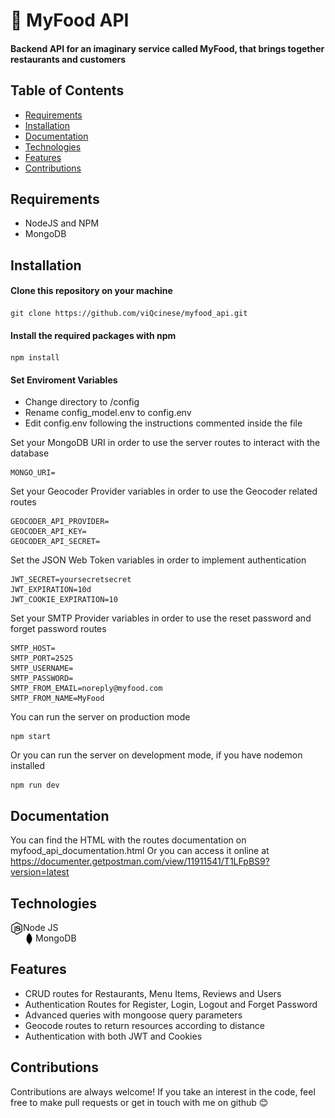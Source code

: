 # 🍱 MyFood API 
#### Backend API for an imaginary service called MyFood, that brings together restaurants and customers

## Table of Contents
* [Requirements](#requirements)
* [Installation](#installation)
* [Documentation](#documentation)
* [Technologies](#technologies)
* [Features](#features)
* [Contributions](#contributions)

## Requirements
- NodeJS and NPM
- MongoDB

## Installation

#### Clone this repository on your machine
```
git clone https://github.com/viQcinese/myfood_api.git
```

#### Install the required packages with npm
```
npm install
```

#### Set Enviroment Variables
- Change directory to /config
- Rename config_model.env to config.env
- Edit config.env following the instructions commented inside the file

Set your MongoDB URI in order to use the server routes to interact with the database
```env
MONGO_URI=
```

Set your Geocoder Provider variables in order to use the Geocoder related routes
```env
GEOCODER_API_PROVIDER= 
GEOCODER_API_KEY= 
GEOCODER_API_SECRET=
```

Set the JSON Web Token variables in order to implement authentication
```
JWT_SECRET=yoursecretsecret
JWT_EXPIRATION=10d
JWT_COOKIE_EXPIRATION=10
```

Set your SMTP Provider variables in order to use the reset password and forget password routes
```
SMTP_HOST= 
SMTP_PORT=2525 
SMTP_USERNAME=
SMTP_PASSWORD=
SMTP_FROM_EMAIL=noreply@myfood.com
SMTP_FROM_NAME=MyFood
```

You can run the server on production mode
```
npm start
```

Or you can run the server on development mode, if you have nodemon installed
```
npm run dev
```

## Documentation 
You can find the HTML with the routes documentation on myfood_api_documentation.html
Or you can access it online at https://documenter.getpostman.com/view/11911541/T1LFpBS9?version=latest

## Technologies
<img align="left" alt="NodeJS" height="20px" src="https://raw.githubusercontent.com/viQcinese/viQcinese/master/src/node-dot-js.svg" />Node JS <br>
<img align="left" alt="NodeJS" height="20px" src="https://raw.githubusercontent.com/viQcinese/viQcinese/master/src/mongodb.svg" />MongoDB


## Features
- CRUD routes for Restaurants, Menu Items, Reviews and Users
- Authentication Routes for Register, Login, Logout and Forget Password
- Advanced queries with mongoose query parameters
- Geocode routes to return resources according to distance
- Authentication with both JWT and Cookies

## Contributions
Contributions are always welcome! If you take an interest in the code, feel free to make pull requests or get in touch with me on github 😊


